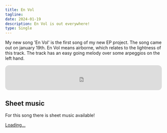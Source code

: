 ```yaml
---
title: En Vol
tagline: 
date: 2024-01-19
description: En Vol is out everywhere!
type: Single
---
```


My new song 'En Vol' is the first song of my new EP project. The song came out on january 19th. En Vol means airborne, which relates to the lightness of this track. The track has an easy going melody over some arpeggios on the left hand.  

<iframe style="border-radius:12px" src="https://open.spotify.com/embed/album/1P73EnMeSjTGnmJRU3Jphb?utm_source=generator" width="100%" height="80" frameBorder="0" allowfullscreen="" allow="autoplay; clipboard-write; encrypted-media; fullscreen; picture-in-picture"></iframe>

## Sheet music
For this song there is sheet music available!
<script src="https://gumroad.com/js/gumroad-embed.js"></script>
<div style="border-radius: 1rem" class="gumroad-product-embed"><a href="https://christiaanbloo.gumroad.com/l/en-vol">Loading...</a></div>